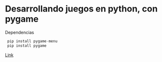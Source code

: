 # Desarrollando juegos en python, con pygame

Dependencias
```python
 pip install pygame-menu
 pip install pygame
```

[Link](https://pygamegr.wordpress.com/)
